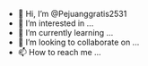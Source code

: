 - 👋 Hi, I’m @Pejuanggratis2531
- 👀 I’m interested in ...
- 🌱 I’m currently learning ...
- 💞️ I’m looking to collaborate on ...
- 📫 How to reach me ...

<!---
Pejuanggratis2531/Pejuanggratis2531 is a ✨ special ✨ repository because its `README.md` (this file) appears on your GitHub profile.
You can click the Preview link to take a look at your changes.
--->
